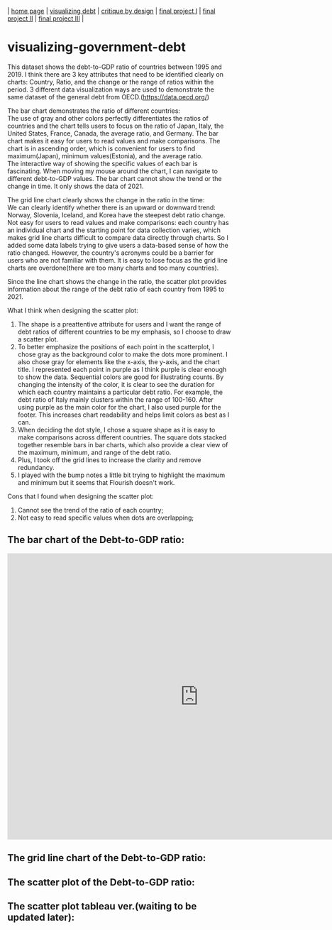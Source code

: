 | [home page](https://cmustudent.github.io/tswd-portfolio-templates/) | [visualizing debt](visualizing-government-debt) | [critique by design](critique-by-design) | [final project I](final-project-part-one) | [final project II](final-project-part-two) | [final project III](final-project-part-three) |

# visualizing-government-debt
This dataset shows the debt-to-GDP ratio of countries between 1995 and 2019. I think there are 3 key attributes that need to be identified clearly on charts: Country, Ratio, and the change or the range of ratios within the period. 3 different data visualization ways are used to demonstrate the same dataset of the general debt from OECD.(https://data.oecd.org/)

The bar chart demonstrates the ratio of different countries:  
    The use of gray and other colors perfectly differentiates the ratios of countries and the chart tells users to focus on the ratio of Japan, Italy, the United States, France, Canada, the average ratio, and Germany.
    The bar chart makes it easy for users to read values and make comparisons. The chart is in ascending order, which is convenient for users to find maximum(Japan), minimum values(Estonia), and the average ratio.   
    The interactive way of showing the specific values of each bar is fascinating. When moving my mouse around the chart, I can navigate to different debt-to-GDP values.
    The bar chart cannot show the trend or the change in time. It only shows the data of 2021.

The grid line chart clearly shows the change in the ratio in the time:  
    We can clearly identify whether there is an upward or downward trend: Norway, Slovenia, Iceland, and Korea have the steepest debt ratio change.  
    Not easy for users to read values and make comparisons: each country has an individual chart and the starting point for data collection varies, which makes grid line charts difficult to compare data directly through charts. So I added some data labels trying to give users a data-based sense of how the ratio changed. However, the country's acronyms could be a barrier for users who are not familiar with them.
    It is easy to lose focus as the grid line charts are overdone(there are too many charts and too many countries).
  
Since the line chart shows the change in the ratio, the scatter plot provides information about the range of the debt ratio of each country from 1995 to 2021.   

What I think when designing the scatter plot:  
1. The shape is a preattentive attribute for users and I want the range of debt ratios of different countries to be my emphasis, so I choose to draw a scatter plot.
2. To better emphasize the positions of each point in the scatterplot, I chose gray as the background color to make the dots more prominent. I also chose gray for elements like the x-axis, the y-axis, and the chart title. I represented each point in purple as I think purple is clear enough to show the data. Sequential colors are good for illustrating counts. By changing the intensity of the color, it is clear to see the duration for which each country maintains a particular debt ratio. For example, the debt ratio of Italy mainly clusters within the range of 100-160. After using purple as the main color for the chart, I also used purple for the footer. This increases chart readability and helps limit colors as best as I can.
3. When deciding the dot style, I chose a square shape as it is easy to make comparisons across different countries. The square dots stacked together resemble bars in bar charts, which also provide a clear view of the maximum, minimum, and range of the debt ratio.
4. Plus, I took off the grid lines to increase the clarity and remove redundancy.
5. I played with the bump notes a little bit trying to highlight the maximum and minimum but it seems that Flourish doesn't work. 

Cons that I found when designing the scatter plot:
1. Cannot see the trend of the ratio of each country;
2. Not easy to read specific values when dots are overlapping;

## The bar chart of the Debt-to-GDP ratio:
<iframe src="https://data.oecd.org/chart/7b90" width="860" height="645" style="border: 0" mozallowfullscreen="true" webkitallowfullscreen="true" allowfullscreen="true"><a href="https://data.oecd.org/chart/7b90" target="_blank">OECD Chart: General government debt, Total, % of GDP, Annual, 2022</a></iframe>

## The grid line chart of the Debt-to-GDP ratio:
<div class="flourish-embed flourish-chart" data-src="visualisation/14963280"><script src="https://public.flourish.studio/resources/embed.js"></script></div>

## The scatter plot of the Debt-to-GDP ratio:
<div class="flourish-embed flourish-scatter" data-src="visualisation/14963473"><script src="https://public.flourish.studio/resources/embed.js"></script></div>

## The scatter plot tableau ver.(waiting to be updated later):


